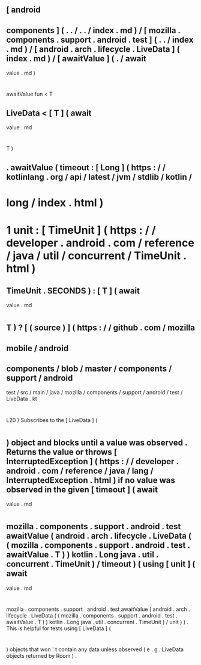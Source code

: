 [
android
-
components
]
(
.
.
/
.
.
/
index
.
md
)
/
[
mozilla
.
components
.
support
.
android
.
test
]
(
.
.
/
index
.
md
)
/
[
android
.
arch
.
lifecycle
.
LiveData
]
(
index
.
md
)
/
[
awaitValue
]
(
.
/
await
-
value
.
md
)
#
awaitValue
fun
<
T
>
LiveData
<
[
T
]
(
await
-
value
.
md
#
T
)
>
.
awaitValue
(
timeout
:
[
Long
]
(
https
:
/
/
kotlinlang
.
org
/
api
/
latest
/
jvm
/
stdlib
/
kotlin
/
-
long
/
index
.
html
)
=
1
unit
:
[
TimeUnit
]
(
https
:
/
/
developer
.
android
.
com
/
reference
/
java
/
util
/
concurrent
/
TimeUnit
.
html
)
=
TimeUnit
.
SECONDS
)
:
[
T
]
(
await
-
value
.
md
#
T
)
?
[
(
source
)
]
(
https
:
/
/
github
.
com
/
mozilla
-
mobile
/
android
-
components
/
blob
/
master
/
components
/
support
/
android
-
test
/
src
/
main
/
java
/
mozilla
/
components
/
support
/
android
/
test
/
LiveData
.
kt
#
L20
)
Subscribes
to
the
[
LiveData
]
(
#
)
object
and
blocks
until
a
value
was
observed
.
Returns
the
value
or
throws
[
InterruptedException
]
(
https
:
/
/
developer
.
android
.
com
/
reference
/
java
/
lang
/
InterruptedException
.
html
)
if
no
value
was
observed
in
the
given
[
timeout
]
(
await
-
value
.
md
#
mozilla
.
components
.
support
.
android
.
test
awaitValue
(
android
.
arch
.
lifecycle
.
LiveData
(
(
mozilla
.
components
.
support
.
android
.
test
.
awaitValue
.
T
)
)
kotlin
.
Long
java
.
util
.
concurrent
.
TimeUnit
)
/
timeout
)
(
using
[
unit
]
(
await
-
value
.
md
#
mozilla
.
components
.
support
.
android
.
test
awaitValue
(
android
.
arch
.
lifecycle
.
LiveData
(
(
mozilla
.
components
.
support
.
android
.
test
.
awaitValue
.
T
)
)
kotlin
.
Long
java
.
util
.
concurrent
.
TimeUnit
)
/
unit
)
)
.
This
is
helpful
for
tests
using
[
LiveData
]
(
#
)
objects
that
won
'
t
contain
any
data
unless
observed
(
e
.
g
.
LiveData
objects
returned
by
Room
)
.
